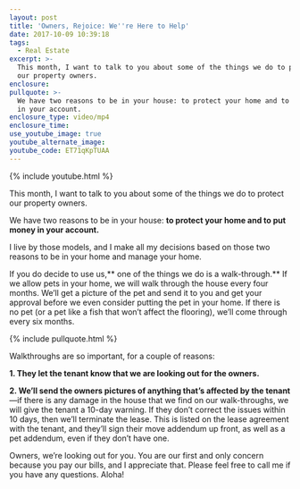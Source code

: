 ```yaml
---
layout: post
title: 'Owners, Rejoice: We''re Here to Help'
date: 2017-10-09 10:39:18
tags:
  - Real Estate
excerpt: >-
  This month, I want to talk to you about some of the things we do to protect
  our property owners.
enclosure:
pullquote: >-
  We have two reasons to be in your house: to protect your home and to put money
  in your account.
enclosure_type: video/mp4
enclosure_time:
use_youtube_image: true
youtube_alternate_image:
youtube_code: ET71qKpTUAA
---
```



{% include youtube.html %}

This month, I want to talk to you about some of the things we do to protect our property owners.

We have two reasons to be in your house: **to protect your home and to put money in your account.**

I live by those models, and I make all my decisions based on those two reasons to be in your home and manage your home.

If you do decide to use us,** one of the things we do is a walk-through.** If we allow pets in your home, we will walk through the house every four months. We’ll get a picture of the pet and send it to you and get your approval before we even consider putting the pet in your home. If there is no pet (or a pet like a fish that won’t affect the flooring), we’ll come through every six months.

{% include pullquote.html %}

Walkthroughs are so important, for a couple of reasons:

**1. They let the tenant know that we are looking out for the owners.**

**2. We’ll send the owners pictures of anything that’s affected by the tenant**—if there is any damage in the house that we find on our walk-throughs, we will give the tenant a 10-day warning. If they don’t correct the issues within 10 days, then we’ll terminate the lease. This is listed on the lease agreement with the tenant, and they’ll sign their move addendum up front, as well as a pet addendum, even if they don’t have one.

Owners, we’re looking out for you. You are our first and only concern because you pay our bills, and I appreciate that. Please feel free to call me if you have any questions. Aloha!